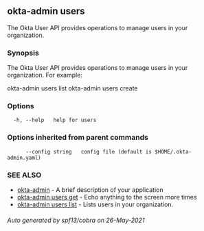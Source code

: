 ## okta-admin users

The Okta User API provides operations to manage users in your organization.

### Synopsis


The Okta User API provides operations to manage users in your organization. For example:

okta-admin users list
okta-admin users create
	

### Options

```
  -h, --help   help for users
```

### Options inherited from parent commands

```
      --config string   config file (default is $HOME/.okta-admin.yaml)
```

### SEE ALSO

* [okta-admin](okta-admin.md)	 - A brief description of your application
* [okta-admin users get](okta-admin_users_get.md)	 - Echo anything to the screen more times
* [okta-admin users list](okta-admin_users_list.md)	 - Lists users in your organization.

###### Auto generated by spf13/cobra on 26-May-2021
